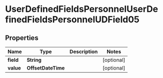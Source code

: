 

# UserDefinedFieldsPersonnelUserDefinedFieldsPersonnelUDField05


## Properties

| Name | Type | Description | Notes |
|------------ | ------------- | ------------- | -------------|
|**field** | **String** |  |  [optional] |
|**value** | **OffsetDateTime** |  |  [optional] |



